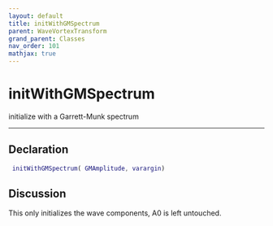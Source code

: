 ```yaml
---
layout: default
title: initWithGMSpectrum
parent: WaveVortexTransform
grand_parent: Classes
nav_order: 101
mathjax: true
---
```


#  initWithGMSpectrum

initialize with a Garrett-Munk spectrum


---

## Declaration
```matlab
 initWithGMSpectrum( GMAmplitude, varargin)
```
## Discussion

  This only initializes the wave components, A0 is left untouched.
 
    
